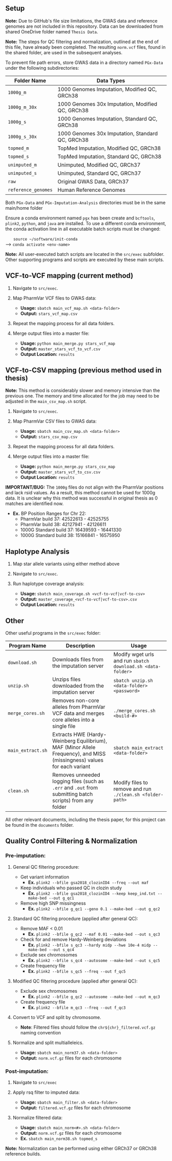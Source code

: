 ## Setup

**Note:** Due to GitHub's file size limitations, the GWAS data and reference genomes are not included in this repository. Data can be downloaded from shared OneDrive folder named `Thesis Data`. <br>

**Note:** The steps for QC filtering and normalization, outlined at the end of this file, have already been completed. The resulting `norm.vcf` files, found in the shared folder, are used in the subsequent analyses.

To prevent file path errors, store GWAS data in a directory named `PGx-Data` under the following subdirectories:

| Folder Name        | Data Types                                          |
|--------------------|-----------------------------------------------------|
| `1000g_m`          | 1000 Genomes Imputation, Modified QC, GRCh38        |
| `1000g_m_30x`      | 1000 Genomes 30x Imputation, Modified QC, GRCh38    |
| `1000g_s`          | 1000 Genomes Imputation, Standard QC, GRCh38        |
| `1000g_s_30x`      | 1000 Genomes 30x Imputation, Standard QC, GRCh38    |
| `topmed_m`         | TopMed Imputation, Modified QC, GRCh38              |
| `topmed_s`         | TopMed Imputation, Standard QC, GRCh38              |
| `unimputed_m`      | Unimputed, Modified QC, GRCh37                      |
| `unimputed_s`      | Unimputed, Standard QC, GRCh37                      |
| `raw`              | Original GWAS Data, GRCh37                          |
| `reference_genomes`| Human Reference Genomes                             |

Both `PGx-Data` and `PGx-Imputation-Analysis` directories must be in the same main/home folder

Ensure a conda environment named `pgx` has been create and `bcftools`, `plink2`, `python`, and `java` are installed. To use a different conda environment, the conda activation line in all executable batch scripts must be changed:<br>

&emsp;&ensp;&nbsp;`source ~/software/init-conda`<br>
--> `conda activate <env-name>`

**Note:** All user-executed batch scripts are located in the `src/exec` subfolder. Other supporting programs and scripts are executed by these main scripts.

## VCF-to-VCF mapping (current method)

1. Navigate to `src/exec`.

2. Map PharmVar VCF files to GWAS data:
   - **Usage:** `sbatch main_vcf_map.sh <data-folder>`
   - **Output:** `stars_vcf_map.csv`

3. Repeat the mapping process for all data folders.

4. Merge output files into a master file:
   - **Usage:** `python main_merge.py stars_vcf_map`
   - **Output:** `master_stars_vcf_to_vcf.csv`
   - **Output Location:** `results`


## VCF-to-CSV mapping (previous method used in thesis)

**Note:** This method is considerably slower and memory intensive than the previous one. The memory and time allocated for the job may need to be adjusted in the `main_csv_map.sh` script.

1. Navigate to `src/exec`.

2. Map PharmVar CSV files to GWAS data:
   - **Usage:** `sbatch main_csv_map.sh <data-folder>`
   - **Output:** `stars_csv_map.csv`

3. Repeat the mapping process for all data folders.

4. Merge output files into a master file:
   - **Usage:** `python main_merge.py stars_csv_map`
   - **Output:** `master_stars_vcf_to_csv.csv`
   - **Output Location:** `results`
  
**IMPORTANT/BUG:** The `1000g` files do not align with the PharmVar positions and lack rsid values. As a result, this method cannot be used for 1000g data. It is unclear why this method was successful in original thesis as 0 matches are identified now.

   - **Ex.** BP Position Ranges for Chr 22:
      - PharmVar build 37: 42522613 - 42525755
      - PharmVar build 38: 42127941 - 42126611
      - 1000G Standard build 37: 16439593 - 16441330
      - 1000G Standard build 38: 15166841 - 16575950

## Haplotype Analysis

1. Map star allele variants using either method above
   
2. Navigate to `src/exec`.

3. Run haplotype coverage analysis:
   - **Usage:** `sbatch main_coverage.sh <vcf-to-vcf|vcf-to-csv>`
   - **Output:** `master_coverage_<vcf-to-vcf|vcf-to-csv>.csv`
   - **Output Location:** `results`

  
## Other

Other useful programs in the `src/exec` folder:

| Program Name      | Description                          | Usage                                      |
|-------------------|--------------------------------------|--------------------------------------------|
| `download.sh`     | Downloads files from the imputation server   | Modify wget urls and run `sbatch download.sh <data-folder>`   |
| `unzip.sh`        | Unzips files downloaded from the imputation server   | `sbatch unzip.sh <data-folder> <password>` |
| `merge_cores.sh`  | Removes non-core alleles from PharmVar VCF data and merges core alleles into a single file   | `./merge_cores.sh <build-#>`   |
| `main_extract.sh` | Extracts HWE (Hardy-Weinberg Equilibrium), MAF (Minor Allele Frequency), and MISS (missingness) values for each variant   | `sbatch main_extract <data-folder>`   |
| `clean.sh`        | Removes unneeded logging files (such as `.err` and `.out` from submitting batch scripts) from any folder  | Modify files to remove and run `./clean.sh <folder-path>`   |

All other relevant documents, including the thesis paper, for this project can be found in the `documents` folder.

## Quality Control Filtering & Normalization

### Pre-imputation: 

1. General QC filtering procedure:<br>
   - Get variant information  
      - **Ex.** `plink2 --bfile gsa2018_clozinID4 --freq --out maf`
   - Keep individuals who passed QC in clozin study  
      - **Ex.** `plink2 --bfile gsa2018_clozinID4 --keep keep_ind.txt --make-bed --out g_qc1`<br>
   - Remove high SNP missingness  
      - **Ex.** `plink2 --bfile g_qc1 --geno 0.1 --make-bed --out g_qc2`

2. Standard QC filtering procedure (applied after general QC):
   - Remove MAF < 0.01  
      - **Ex.** `plink2 --bfile g_qc2 --maf 0.01 --make-bed --out s_qc3`
   - Check for and remove Hardy-Weinberg deviations  
      - **Ex.** `plink2 --bfile s_qc3 --hardy midp --hwe 10e-4 midp --make-bed --out s_qc4`
   - Exclude sex chromosomes  
      - **Ex.** `plink2 --bfile s_qc4 --autosome --make-bed --out s_qc5`
   - Create frequency file  
      - **Ex.** `plink2 --bfile s_qc5 --freq --out f_qc5`

3. Modified QC filtering procedure (applied after general QC):<br>
   - Exclude sex chromosomes  
      - **Ex.** `plink2 --bfile g_qc2 --autosome --make-bed --out m_qc3`<br>
   - Create frequency file  
      - **Ex.** `plink2 --bfile m_qc3 --freq --out f_qc3`

4. Convert to VCF and split by chromosome.
     - **Note**: Filtered files should follow the `chr${chr}_filtered.vcf.gz` naming convention
   
5. Normalize and split multialleleics.
      - **Usage:** `sbatch main_norm37.sh <data-folder>`
      - **Output:** `norm.vcf.gz` files for each chromosome 

### Post-imputation:

   1. Navigate to `src/exec`

   2. Apply rsq filter to imputed data:
      - **Usage:** `sbatch main_filter.sh <data-folder>`
      - **Output:** `filtered.vcf.gz` files for each chromosome

   3. Normalize filtered data:
      - **Usage:** `sbatch main_norm<#>.sh <data-folder>`
      - **Output:** `norm.vcf.gz` files for each chromosome
      - **Ex.** `sbatch main_norm38.sh topmed_s`

**Note:** Normalization can be performed using either GRCh37 or GRCh38 reference builds.
